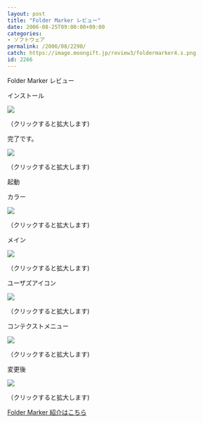 ```yaml
---
layout: post
title: "Folder Marker レビュー"
date: 2006-08-25T09:00:00+09:00
categories:
- ソフトウェア
permalink: /2006/08/2290/
catch: https://image.moongift.jp/review3/foldermarker4.s.png
id: 2266
---
```

Folder Marker レビュー  
<!--more-->

インストール

  

[![](https://image.moongift.jp/review3/foldermarker1.s.png)](https://image.moongift.jp/review3/foldermarker1.png)  
  
（クリックすると拡大します)

  

完了です。

  

[![](https://image.moongift.jp/review3/foldermarker2.s.png)](https://image.moongift.jp/review3/foldermarker2.png)  
  
（クリックすると拡大します)

  

起動

  

カラー

  

[![](https://image.moongift.jp/review3/foldermarker3.s.png)](https://image.moongift.jp/review3/foldermarker3.png)  
  
（クリックすると拡大します)

  

メイン

  

[![](https://image.moongift.jp/review3/foldermarker4.s.png)](https://image.moongift.jp/review3/foldermarker4.png)  
  
（クリックすると拡大します)

  

ユーザズアイコン

  

[![](https://image.moongift.jp/review3/foldermarker5.s.png)](https://image.moongift.jp/review3/foldermarker5.png)  
  
（クリックすると拡大します)

  

コンテクストメニュー

  

[![](https://image.moongift.jp/review3/foldermarker6.s.png)](https://image.moongift.jp/review3/foldermarker6.png)  
  
（クリックすると拡大します)

  

変更後

  

[![](https://image.moongift.jp/review3/foldermarker7.s.png)](https://image.moongift.jp/review3/foldermarker7.png)  
  
（クリックすると拡大します)

  

[Folder Marker 紹介はこちら](http://fw.moongift.jp/intro/i-2286.html)

